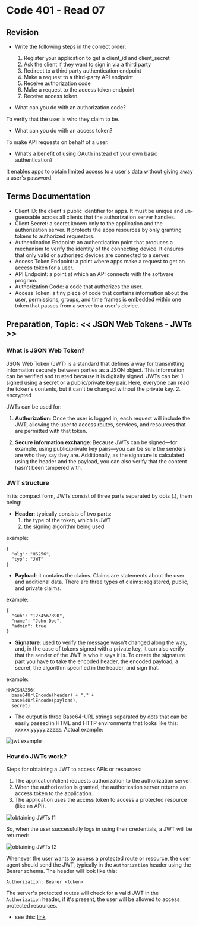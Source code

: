 # Code 401 - Read 07

## Revision

* Write the following steps in the correct order:
    1. Register your application to get a client_id and client_secret
    2. Ask the client if they want to sign in via a third party
    3. Redirect to a third party authentication endpoint
    4. Make a request to a third-party API endpoint
    5. Receive authorization code
    6. Make a request to the access token endpoint
    7. Receive access token

* What can you do with an authorization code?

To verify that the user is who they claim to be.

* What can you do with an access token?

To make API requests on behalf of a user.

* What’s a benefit of using OAuth instead of your own basic authentication?

It enables apps to obtain limited access to a user's data without giving away a user's password.

## Terms Documentation

* Client ID: the client's public identifier for apps. It must be unique and un-guessable across all clients that the authorization server handles.
* Client Secret: a secret known only to the application and the authorization server. It protects the apps resources by only granting tokens to authorized requestors.
* Authentication Endpoint: an authentication point that produces a mechanism to verify the identity of the connecting device. It ensures that only valid or authorized devices are connected to a server.
* Access Token Endpoint: a point where apps make a request to get an access token for a user.
* API Endpoint: a point at which an API connects with the software program.
* Authorization Code: a code that authorizes the user.
* Access Token: a tiny piece of code that contains information about the user, permissions, groups, and time frames is embedded within one token that passes from a server to a user's device.

## Preparation, Topic: << JSON Web Tokens - JWTs >>

### What is JSON Web Token?

JSON Web Token (JWT) is a standard that defines a way for transmitting information securely between parties as a JSON object. This information can be verified and trusted because it is digitally signed. JWTs can be:
    1. signed using a secret or a public/private key pair. Here, everyone can read the token's contents, but it can't be changed without the private key.
    2. encrypted

JWTs can be used for:

1. **Authorization**: Once the user is logged in, each request will include the JWT, allowing the user to access routes, services, and resources that are permitted with that token.

2. **Secure information exchange**: Because JWTs can be signed—for example, using public/private key pairs—you can be sure the senders are who they say they are. Additionally, as the signature is calculated using the header and the payload, you can also verify that the content hasn't been tampered with.

### JWT structure

In its compact form, JWTs consist of three parts separated by dots (.), them being:

* **Header**: typically consists of two parts:
    1. the type of the token, which is JWT
    2. the signing algorithm being used

example:

```
{
  "alg": "HS256",
  "typ": "JWT"
}
```

* **Payload**: it contains the claims. Claims are statements about the user and additional data. There are three types of claims: registered, public, and private claims.

example:

```
{
  "sub": "1234567890",
  "name": "John Doe",
  "admin": true
}
```

* **Signature**: used to verify the message wasn't changed along the way, and, in the case of tokens signed with a private key, it can also verify that the sender of the JWT is who it says it is. To create the signature part you have to take the encoded header, the encoded payload, a secret, the algorithm specified in the header, and sign that.

example:

```
HMACSHA256(
  base64UrlEncode(header) + "." +
  base64UrlEncode(payload),
  secret)
```

* The output is three Base64-URL strings separated by dots that can be easily passed in HTML and HTTP environments that looks like this: xxxxx.yyyyy.zzzzz. Actual example:

![jwt example](https://cdn.auth0.com/content/jwt/encoded-jwt3.png)

### How do JWTs work?

Steps for obtaining a JWT to access APIs or resources:

1. The application/client requests authorization to the authorization server.
2. When the authorization is granted, the authorization server returns an access token to the application.
3. The application uses the access token to access a protected resource (like an API).

![obtaining JWTs f1](https://cdn2.auth0.com/docs/media/articles/api-auth/client-credentials-grant.png)

So, when the user successfully logs in using their credentials, a JWT will be returned:

![obtaining JWTs f2](https://www.vaadata.com/blog/wp-content/uploads/2016/12/JWT_tokens_EN.png)

Whenever the user wants to access a protected route or resource, the user agent should send the JWT, typically in the `Authorization` header using the Bearer schema. The header will look like this:

```
Authorization: Bearer <token>
```

The server's protected routes will check for a valid JWT in the `Authorization` header, if it's present, the user will be allowed to access protected resources.

* see this: [link](https://stackoverflow.com/questions/27301557/if-you-can-decode-jwt-how-are-they-secure)
